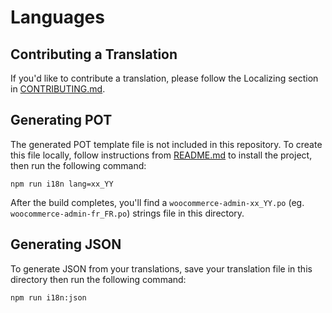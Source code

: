 # Languages

## Contributing a Translation

If you'd like to contribute a translation, please follow the Localizing section in [CONTRIBUTING.md](https://github.com/woocommerce/woocommerce-admin/blob/main/CONTRIBUTING.md).

## Generating POT

The generated POT template file is not included in this repository. To create this file locally, follow instructions from [README.md](https://github.com/woocommerce/woocommerce-admin/blob/main/README.md) to install the project, then run the following command:

```
npm run i18n lang=xx_YY
```

After the build completes, you'll find a `woocommerce-admin-xx_YY.po` (eg. `woocommerce-admin-fr_FR.po`) strings file in this directory.

## Generating JSON

To generate JSON from your translations, save your translation file in this directory then run the following command:

```
npm run i18n:json
```
